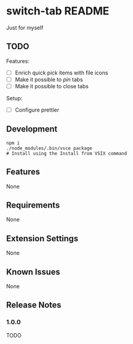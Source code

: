 # switch-tab README

Just for myself

## TODO

Features:
- [ ] Enrich quick pick items with file icons
- [ ] Make it possible to *pin* tabs
- [ ] Make it possible to close tabs

Setup:
- [ ] Configure prettier

## Development

```
npm i 
./node_modules/.bin/vsce package
# Install using the Install from VSIX command
```

## Features

None

## Requirements

None

## Extension Settings

None

## Known Issues

None

## Release Notes

### 1.0.0

TODO